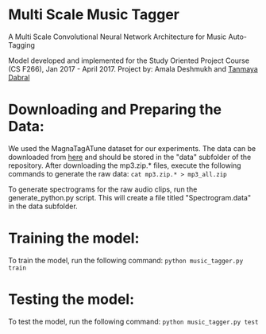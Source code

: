 # Multi Scale Music Tagger
A Multi Scale Convolutional Neural Network Architecture for Music Auto-Tagging

Model developed and implemented for the Study Oriented Project Course (CS F266), Jan 2017 - April 2017.
Project by: Amala Deshmukh and [Tanmaya Dabral](https://github.com/many-facedgod)

# Downloading and Preparing the Data:
We used the MagnaTagATune dataset for our experiments. The data can be downloaded from [here](http://mirg.city.ac.uk/codeapps/the-magnatagatune-dataset) and should be stored in the "data" subfolder of the repository. After downloading the mp3.zip.* files, execute the following commands to generate the raw data: `cat mp3.zip.* > mp3_all.zip`

To generate spectrograms for the raw audio clips, run the generate_python.py script. This will create a file titled "Spectrogram.data" in the data subfolder.

# Training the model:
To train the model, run the following command: `python music_tagger.py train`

# Testing the model:
To test the model, run the following command: `python music_tagger.py test`
